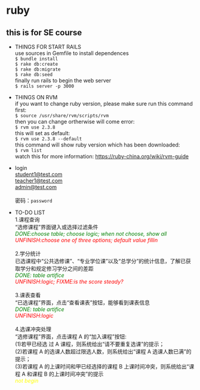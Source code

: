 # ruby
## this is for SE course


* THINGS FOR START RAILS<br>
use sources in Gemfile to install dependences<br>
`$ bundle install`<br>
`$ rake db:create`<br>
`$ rake db:migrate`<br>
`$ rake db:seed`<br>
finally run rails to begin the web server<br>
`$ rails server -p 3000`



* THINGS ON RVM<br>
if you want to change ruby version, please make sure run this command first:<br>
`$ source /usr/share/rvm/scripts/rvm` <br>
then you can change ortherwise will come error:<br>
`$ rvm use 2.3.8` <br>
this will set as default:<br>
`$ rvm use 2.3.8 --default` <br>
this command will show ruby version which has been downloaded:<br>
`$ rvm list` <br>
watch this for more information: https://ruby-china.org/wiki/rvm-guide


* login<br>
student1@test.com<br>
teacher1@test.com<br>
admin@test.com<br><br>
密码：`password`



* TO-DO LIST<br>
1.课程查询<br>
“选修课程”界面键入或选择过滤条件<br>
<font color=green>_DONE:choose table; choose logic; when not choose, show all_</font><br>
<font color=red>_UNFINISH:choose one of three options; default value fillin_</font><br><br>
2.学分统计<br>
已选课程中“公共选修课”、“专业学位课”以及“总学分”的统计信息，了解已获取学分和规定修习学分之间的差距<br>
<font color=green>_DONE: table artifice_</font><br>
<font color=red>_UNFINISH:logic; FIXME:is the score steady?_</font><br><br>
3.课表查看<br>
“已选课程”界面，点击“查看课表”按钮，能够看到课表信息<br>
<font color=green>_DONE: table artifice_</font><br>
<font color=red>_UNFINISH:logic_</font><br><br>
4.选课冲突处理<br>
“选修课程”界面，点击课程 A 的“加入课程”按钮:<br>
(1)若甲已经选 过 A 课程，则系统给出“请不要重复选课”的提示；<br>
(2)若课程 A 的选课人数超过限选人数，则系统给出“课程 A 选课人数已满”的提示；<br>
(3)若课程 A 的上课时间和甲已经选择的课程 B 上课时间冲突，则系统给出“课程 A 和课程 B 的上课时间冲突”的提示<br>
<font color=yellow>_not begin_</font>
<!--<font color=green>_DONE:</font><br>
<font color=red>UNFINISH:_</font>-->